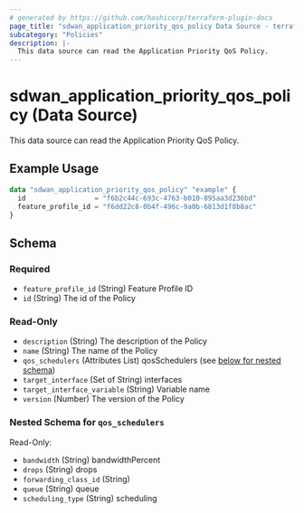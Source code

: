 ```yaml
---
# generated by https://github.com/hashicorp/terraform-plugin-docs
page_title: "sdwan_application_priority_qos_policy Data Source - terraform-provider-sdwan"
subcategory: "Policies"
description: |-
  This data source can read the Application Priority QoS Policy.
---
```


# sdwan_application_priority_qos_policy (Data Source)

This data source can read the Application Priority QoS Policy.

## Example Usage

```terraform
data "sdwan_application_priority_qos_policy" "example" {
  id                 = "f6b2c44c-693c-4763-b010-895aa3d236bd"
  feature_profile_id = "f6dd22c8-0b4f-496c-9a0b-6813d1f8b8ac"
}
```

<!-- schema generated by tfplugindocs -->
## Schema

### Required

- `feature_profile_id` (String) Feature Profile ID
- `id` (String) The id of the Policy

### Read-Only

- `description` (String) The description of the Policy
- `name` (String) The name of the Policy
- `qos_schedulers` (Attributes List) qosSchedulers (see [below for nested schema](#nestedatt--qos_schedulers))
- `target_interface` (Set of String) interfaces
- `target_interface_variable` (String) Variable name
- `version` (Number) The version of the Policy

<a id="nestedatt--qos_schedulers"></a>
### Nested Schema for `qos_schedulers`

Read-Only:

- `bandwidth` (String) bandwidthPercent
- `drops` (String) drops
- `forwarding_class_id` (String)
- `queue` (String) queue
- `scheduling_type` (String) scheduling
